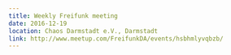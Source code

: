 ```yaml
---
title: Weekly Freifunk meeting
date: 2016-12-19
location: Chaos Darmstadt e.V., Darmstadt
link: http://www.meetup.com/FreifunkDA/events/hsbhmlyvqbzb/
---
```

